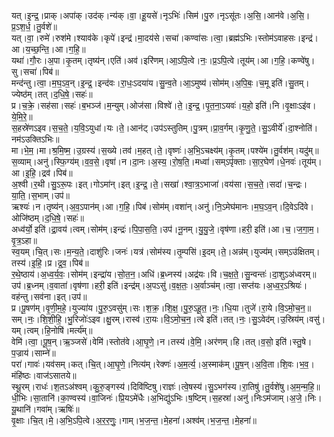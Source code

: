 

  
यत्।इ॒न्द्र॒।प्राक्।अपा॑क्।उद॑क्।न्य॑क्।वा॒।हू॒यसे॑।नृऽभिः॑।सिम॑।पु॒रु।नृऽसू॑तः।अ॒सि॒।आन॑वे।अ॒सि॒।प्र॒ऽश॒र्ध॒।तु॒र्वशे॑॥  
यत्।वा॒।रुमे॑।रुश॑मे।श्याव॑के।कृपे॑।इन्द्र॑।मा॒दय॑से।सचा॑।कण्वा॑सः।त्वा॒।ब्रह्म॑ऽभिः।स्तोम॑ऽवाहसः।इन्द्र॑।आ।य॒च्छ॒न्ति॒।आ।ग॒हि॒॥  
यथा॑।गौ॒रः।अ॒पा।कृ॒तम्।तृष्य॑न्।एति॑।अव॑।इरि॑णम्।आ॒ऽपि॒त्वे।नः॒।प्र॒ऽपि॒त्वे।तूय॑म्।आ।ग॒हि॒।कण्वे॑षु।सु।सचा॑।पिब॑॥  
मन्द॑न्तु।त्वा॒।म॒घ॒ऽव॒न्।इ॒न्द्र॒।इन्द॑वः।रा॒धः॒ऽदया॑य।सु॒न्व॒ते।आ॒ऽमुष्य॑।सोम॑म्।अ॒पि॒बः॒।च॒मू इति॑।सु॒तम्।ज्येष्ठ॑म्।तत्।द॒धि॒षे॒।सहः॑॥  
प्र।च॒क्रे॒।सह॑सा।सहः॑।ब॒भञ्ज॑।म॒न्युम्।ओज॑सा।विश्वे॑।ते॒।इ॒न्द्र॒।पृ॒त॒ना॒ऽयवः॑।य॒हो॒ इति॑।नि।वृ॒क्षाःऽइ॑व।ये॒मि॒रे॒॥  
स॒हस्रे॑णऽइव।स॒च॒ते॒।य॒वि॒ऽयुधा॑।यः।ते॒।आन॑ट्।उप॑ऽस्तुतिम्।पु॒त्रम्।प्रा॒व॒र्गम्।कृ॒णु॒ते॒।सु॒ऽवीर्ये॑।दा॒श्नोति॑।नम॑ऽउक्तिऽभिः॥  
मा।भे॒म॒।मा।श्र॒मि॒ष्म॒।उ॒ग्रस्य॑।स॒ख्ये।तव॑।म॒हत्।ते॒।वृष्णः॑।अ॒भि॒ऽचक्ष्य॑म्।कृ॒तम्।पश्ये॑म।तु॒र्वश॑म्।यदु॑म्॥  
स॒व्याम्।अनु॑।स्फि॒ग्य॑म्।व॒व॒से॒।वृषा॑।न।दा॒नः।अ॒स्य॒।रो॒ष॒ति॒।मध्वा॑।सम्ऽपृ॑क्ताः।सा॒र॒घेण॑।धे॒नवः॑।तूय॑म्।आ।इ॒हि॒।द्रव॑।पिब॑॥  
अ॒श्वी।र॒थी।सु॒ऽरू॒पः।इत्।गोऽमा॑न्।इत्।इ॒न्द्र॒।ते॒।सखा॑।श्वा॒त्र॒ऽभाजा॑।वय॑सा।स॒च॒ते॒।सदा॑।च॒न्द्रः।या॒ति॒।स॒भाम्।उप॑॥  
ऋश्यः॑।न।तृष्य॑न्।अ॒व॒ऽपान॑म्।आ।ग॒हि॒।पिब॑।सोम॑म्।वशा॑न्।अनु॑।नि॒ऽमेघ॑मानः।म॒घ॒ऽव॒न्।दि॒वेऽदि॑वे।ओजि॑ष्ठम्।द॒धि॒षे॒।सहः॑॥  
अध्व॑र्यो॒ इति॑।द्रा॒वय॑।त्वम्।सोम॑म्।इन्द्रः॑।पि॒पा॒स॒ति॒।उप॑।नू॒नम्।यु॒यु॒जे॒।वृष॑णा।हरी॒ इति॑।आ।च॒।ज॒गा॒म॒।वृ॒त्र॒ऽहा॥  
स्व॒यम्।चि॒त्।सः।म॒न्य॒ते॒।दाशु॑रिः।जनः॑।यत्र॑।सोम॑स्य।तृ॒म्पसि॑।इ॒दम्।ते॒।अन्न॑म्।युज्य॑म्।सम्ऽउ॑क्षितम्।तस्य॑।इ॒हि॒।प्र।द्र॒व॒।पिब॑॥  
र॒थे॒ष्ठाय॑।अ॒ध्व॒र्य॒वः॒।सोम॑म्।इन्द्रा॑य।सो॒त॒न॒।अधि॑।ब्र॒ध्नस्य॑।अद्र॑यः।वि।च॒क्ष॒ते॒।सु॒न्वन्तः॑।दा॒शुऽअ॑ध्वरम्॥  
उप॑।ब्र॒ध्नम्।व॒वाता॑।वृष॑णा।हरी॒ इति॑।इन्द्र॑म्।अ॒पऽसु॑।व॒क्ष॒तः॒।अ॒र्वाञ्च॑म्।त्वा॒।सप्त॑यः।अ॒ध्व॒र॒ऽश्रियः॑।वह॑न्तु।सव॑ना।इत्।उप॑॥  
प्र।पू॒षण॑म्।वृ॒णी॒म॒हे॒।युज्या॑य।पु॒रु॒ऽवसु॑म्।सः।श॒क्र॒।शि॒क्ष॒।पु॒रु॒ऽहू॒त॒।नः॒।धि॒या।तुजे॑।रा॒ये।वि॒ऽमो॒च॒न॒॥  
सम्।नः॒।शि॒शी॒हि॒।भु॒रिजोः॑ऽइव।क्षु॒रम्।रास्व॑।रा॒यः।वि॒ऽमो॒च॒न॒।त्वे इति॑।तत्।नः॒।सु॒ऽवेद॑म्।उ॒स्रिय॑म्।वसु॑।यम्।त्वम्।हि॒नोषि॑।मर्त्य॑म्॥  
वेमि॑।त्वा॒।पू॒ष॒न्।ऋ॒ञ्जसे॑।वेमि॑।स्तोत॑वे।आ॒घृ॒णे॒।न।तस्य॑।वे॒मि॒।अर॑णम्।हि।तत्।व॒सो॒ इति॑।स्तु॒षे।प॒ज्राय॑।साम्ने॑॥  
परा॑।गावः॑।यव॑सम्।कत्।चि॒त्।आ॒घृ॒णे॒।नित्य॑म्।रेक्णः॑।अ॒म॒र्त्य॒।अ॒स्माक॑म्।पू॒ष॒न्।अ॒वि॒ता।शि॒वः।भ॒व॒।मंहि॑ष्ठः।वाज॑ऽसातये॥  
स्थू॒रम्।राधः॑।श॒तऽअ॑श्वम्।कु॒रु॒ङ्गस्य॑।दिवि॑ष्टिषु।राज्ञः॑।त्वे॒षस्य॑।सु॒ऽभग॑स्य।रा॒तिषु॑।तु॒र्वशे॑षु।अ॒म॒न्म॒हि॒॥  
धी॒भिः।सा॒तानि॑।का॒ण्वस्य॑।वा॒जिनः॑।प्रि॒यऽमे॑धैः।अ॒भिद्यु॑ऽभिः।ष॒ष्टिम्।स॒हस्रा॑।अनु॑।निःऽम॑जाम्।अ॒जे॒।निः।यू॒थानि॑।गवा॑म्।ऋषिः॑॥  
वृ॒क्षाः।चि॒त्।मे॒।अ॒भि॒ऽपि॒त्वे।अ॒र॒र॒णुः॒।गाम्।भ॒ज॒न्त॒।मे॒हना॑।अश्व॑म्।भ॒ज॒न्त॒।मे॒हना॑॥  

